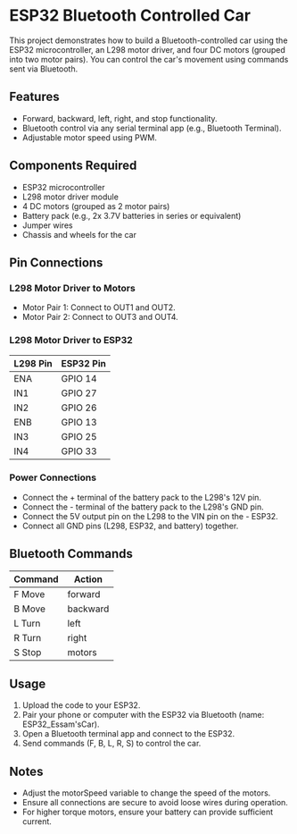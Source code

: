 # ESP32 Bluetooth Controlled Car

This project demonstrates how to build a Bluetooth-controlled car using the ESP32 microcontroller, an L298 motor driver, and four DC motors (grouped into two motor pairs). You can control the car's movement using commands sent via Bluetooth.

## Features

- Forward, backward, left, right, and stop functionality.
- Bluetooth control via any serial terminal app (e.g., Bluetooth Terminal).
- Adjustable motor speed using PWM.

## Components Required

- ESP32 microcontroller
- L298 motor driver module
- 4 DC motors (grouped as 2 motor pairs)
- Battery pack (e.g., 2x 3.7V batteries in series or equivalent)
- Jumper wires
- Chassis and wheels for the car

## Pin Connections

### L298 Motor Driver to Motors

- Motor Pair 1: Connect to OUT1 and OUT2.
- Motor Pair 2: Connect to OUT3 and OUT4.

### L298 Motor Driver to ESP32

| L298 Pin | ESP32 Pin |
|----------|-----------|
| ENA      | GPIO 14   |
| IN1      | GPIO 27   |
| IN2      | GPIO 26   |
| ENB      | GPIO 13   |
| IN3      | GPIO 25   |
| IN4      | GPIO 33   |

### Power Connections

- Connect the + terminal of the battery pack to the L298's 12V  pin.
- Connect the - terminal of the battery pack to the L298's GND pin.
- Connect the 5V output pin on the L298 to the VIN pin on the - ESP32.
- Connect all GND pins (L298, ESP32, and battery) together.

## Bluetooth Commands

| Command | Action   |
|---------|----------|
| F Move  | forward  |
| B Move  | backward |
| L Turn  | left     |
| R Turn  | right    |
| S Stop  | motors   |

## Usage

1. Upload the code to your ESP32.
2. Pair your phone or computer with the ESP32 via Bluetooth (name: ESP32_Essam'sCar).
3. Open a Bluetooth terminal app and connect to the ESP32.
4. Send commands (F, B, L, R, S) to control the car.

## Notes

- Adjust the motorSpeed variable to change the speed of the motors.
- Ensure all connections are secure to avoid loose wires during operation.
- For higher torque motors, ensure your battery can provide sufficient current.
